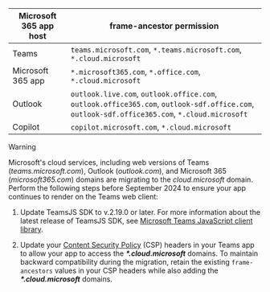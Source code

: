| **Microsoft 365 app host** | **frame-ancestor permission** |
| --- | --- |
| Teams | `teams.microsoft.com`, `*.teams.microsoft.com`, `*.cloud.microsoft` |
| Microsoft 365 app | `*.microsoft365.com`, `*.office.com`, `*.cloud.microsoft` |
| Outlook | `outlook.live.com`, `outlook.office.com`, `outlook.office365.com`, `outlook-sdf.office.com`, `outlook-sdf.office365.com`, `*.cloud.microsoft` |
| Copilot | `copilot.microsoft.com`, `*.cloud.microsoft` |

> [!WARNING]
> Microsoft's cloud services, including web versions of Teams (*teams.microsoft.com*), Outlook (*outlook.com*), and Microsoft 365 (*microsoft365.com*) domains are migrating to the *cloud.microsoft* domain. Perform the following steps before September 2024 to ensure your app continues to render on the Teams web client:
>
> 1. Update TeamsJS SDK to v.2.19.0 or later. For more information about the latest release of TeamsJS SDK, see [Microsoft Teams JavaScript client library](https://www.npmjs.com/package/@microsoft/teams-js).
>
> 2. Update your [Content Security Policy](https://developer.mozilla.org/en-US/docs/Web/HTTP/CSP) (CSP) headers in your Teams app to allow your app to access the **_*.cloud.microsoft_** domains. To maintain backward compatibility during the migration, retain the existing `frame-ancestors` values in your CSP headers while also adding the **_*.cloud.microsoft_** domains.
